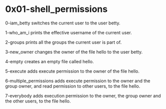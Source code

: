 # 0x01-shell_permissions

0-iam_betty switches the current user to the user betty.

1-who_am_i prints the effective username of the current user.

2-groups prints all the groups the current user is part of.

3-new_owner changes the owner of the file hello to the user betty.

4-empty creates an empty file called hello.

5-execute adds execute permission to the owner of the file hello.

6-multiple_permissions adds execute permission to the owner and the group owner, and read permission to other users, to the file hello.

7-everybody adds execution permission to the owner, the group owner and the other users, to the file hello.